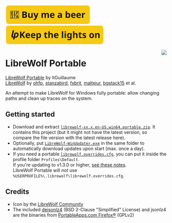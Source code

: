 <a href="https://buymeacoff.ee/ltGuillaume"><img title="Donate using Buy Me a Coffee" src="https://raw.githubusercontent.com/ltGuillaume/Resources/master/buybeer.svg"></a> <a href="https://liberapay.com/ltGuillaume/donate"><img title="Donate using Liberapay" src="https://raw.githubusercontent.com/ltGuillaume/Resources/master/liberapay.svg"></a>

<img src="https://raw.githubusercontent.com/ltGuillaume/LibreWolf-Portable/master/LibreWolf-Portable.ico" align="right"/>

# LibreWolf Portable

[LibreWolf Portable](https://github.com/ltGuillaume/LibreWolf-Portable) by ltGuillaume  
[LibreWolf](https://librewolf.net) by [ohfp](https://gitlab.com/ohfp), [stanzabird](https://stanzabird.nl), [fxbrit](https://gitlab.com/fxbrit), [maltejur](https://gitlab.com/maltejur), [bgstack15](https://bgstack15.wordpress.com) et al.

An attempt to make LibreWolf for Windows fully portable: allow changing paths and clean up traces on the system.

## Getting started
- Download and extract [`librewolf-xx.x.en-US.win64.portable.zip`](https://gitlab.com/librewolf-community/browser/windows/-/releases). It contains this project (but it might not have the latest version, so compare the file version with the latest release here).
- Optionally, put [`LibreWolf-WinUpdater.exe`](https://github.com/ltGuillaume/LibreWolf-WinUpdater/releases) in the same folder to automatically download updates upon start (max. once a day).
- If you need a portable [`librewolf.overrides.cfg`](https://librewolf.net/docs/settings/#where-do-i-find-my-librewolfoverridescfg), you can put it inside the profile folder `Profiles\Default`.  
If you're updating to v1.3.0 or higher, [see these notes](https://github.com/ltGuillaume/LibreWolf-Portable/releases/tag/1.3.0).  
LibreWolf Portable will _not_ use `%USERPROFILE%\.librewolf\librewolf.overrides.cfg`.

## Credits
* Icon by the [LibreWolf Community](https://gitlab.com/librewolf-community/branding/-/tree/master/icon)
* The included [dejsonlz4](https://github.com/avih/dejsonlz4/) (BSD 2-Clause "Simplified" License) and jsonlz4 are the binaries from [PortableApps.com Firefox®](https://portableapps.com/apps/internet/firefox_portable) (GPLv2)
